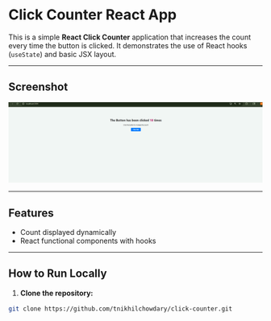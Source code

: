 # Click Counter React App

This is a simple **React Click Counter** application that increases the count every time the button is clicked. It demonstrates the use of React hooks (`useState`) and basic JSX layout.

---

## Screenshot

![Click Counter Screenshot](./src/screenshot.png)

---

## Features

- Count displayed dynamically
- React functional components with hooks

---

## How to Run Locally

1. **Clone the repository:**

```bash
git clone https://github.com/tnikhilchowdary/click-counter.git
